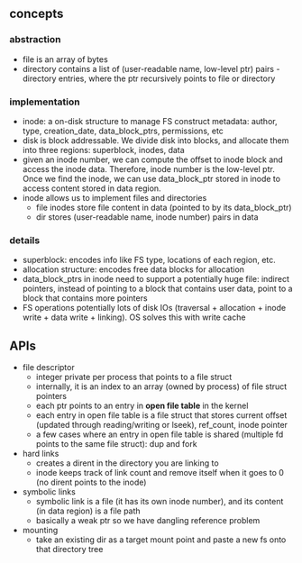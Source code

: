 ## concepts
### abstraction
- file is an array of bytes
- directory contains a list of (user-readable name, low-level ptr) pairs - directory entries, where the ptr recursively points to file or directory
### implementation
- inode: a on-disk structure to manage FS construct metadata: author, type, creation_date, data_block_ptrs, permissions, etc
- disk is block addressable. We divide disk into blocks, and allocate them into three regions: superblock, inodes, data
- given an inode number, we can compute the offset to inode block and access the inode data. Therefore, inode number is the low-level ptr. Once we find the inode, we can use data_block_ptr stored in inode to access content stored in data region. 
- inode allows us to implement files and directories
    - file inodes store file content in data (pointed to by its data_block_ptr)
    - dir stores (user-readable name, inode number) pairs in data
### details
- superblock: encodes info like FS type, locations of each region, etc.
- allocation structure: encodes free data blocks for allocation
- data_block_ptrs in inode need to support a potentially huge file: indirect pointers, instead of pointing to a block that contains user data, point to a block that contains more pointers
- FS operations potentially lots of disk IOs (traversal + allocation + inode write + data write + linking). OS solves this with write cache
## APIs
- file descriptor
    - integer private per process that points to a file struct
    - internally, it is an index to an array (owned by process) of file struct pointers
    - each ptr points to an entry in **open file table** in the kernel
    - each entry in open file table is a file struct that stores current offset (updated through reading/writing or lseek), ref_count, inode pointer
    - a few cases where an entry in open file table is shared (multiple fd points to the same file struct): dup and fork
- hard links
    - creates a dirent in the directory you are linking to
    - inode keeps track of link count and remove itself when it goes to 0 (no dirent points to the inode)
- symbolic links
    - symbolic link is a file (it has its own inode number), and its content (in data region) is a file path
    - basically a weak ptr so we have dangling reference problem
- mounting
    - take an existing dir as a target mount point and paste a new fs onto that directory tree
